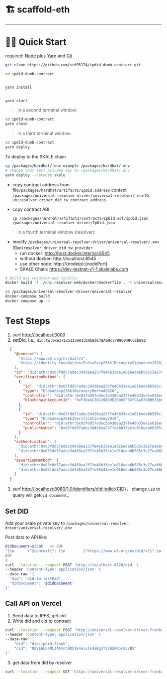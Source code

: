 # 🏗 scaffold-eth

---

# 🏃‍♀️ Quick Start

required: [Node](https://nodejs.org/dist/latest-v12.x/) plus [Yarn](https://classic.yarnpkg.com/en/docs/install/) and [Git](https://git-scm.com/downloads)


```bash
git clone https://github.com/std95174/ipdid-dumb-contract.git

cd ipdid-dumb-contract
```

```bash

yarn install

```

```bash

yarn start

```

> in a second terminal window:

```bash
cd ipdid-dumb-contract
yarn chain

```

> in a third terminal window:

```bash
cd ipdid-dumb-contract
yarn deploy


```

To deploy to the SKALE chain

```bash
cp /packages/hardhat/.env.example /packages/hardhat/.env
# change your test private key to /packages/hardhat/.env
yarn deploy --network skale
```

* copy contract address from file`/packages/hardhat/artifacts/IpDid.address` context `/packages/universal-resolver-driver/universal-resolver/.env` to `uniresolver_driver_did_tw_contract_address`
* copy contract ABI

  `cp /packages/hardhat/artifacts/contracts/IpDid.sol/IpDid.json /packages/universal-resolver-driver/IpDid.json`

> in a fourth terminal window (resolver):

* modify `/packages/universal-resolver-driver/universal-resolver/.env`的`uniresolver_driver_did_tw_provider`
  * run docker: http://host.docker.internal:8545
  * without docker: http://localhost:8545
  * use other node: http://{nodeIp}:{nodePort}
  * SKALE Chain: https://dev-testnet-v1-1.skalelabs.com

```bash
# Build uni-resolver-web locally:
docker build -f ./uni-resolver-web/docker/Dockerfile . -t universalresolver/uni-resolver-web

cd /packages/universal-resolver-driver/universal-resolver
docker-compose build
docker-compose up -d

```

# Test Steps

  1. surf <http://localhost:3000>
  2. setDid, i.e., `did:tw:0xe371c5123e0131AbBbC7BA60c27896049C6cb892`

  ```json
    {
      "@context": [
        "https://www.w3.org/ns/did/v1",
        "https://identity.foundation/EcdsaSecp256k1RecoverySignature2020/lds-ecdsa-secp256k1-recovery2020-0.0.jsonld"
      ],
      "id": "did:ethr:0x03fdd57adec3d438ea237fe46b33ee1e016eda6b585c3e27ea66686c2ea5358479",
      "verificationMethod": [
        {
          "id": "did:ethr:0x03fdd57adec3d438ea237fe46b33ee1e016eda6b585c3e27ea66686c2ea5358479#controller",
          "type": "EcdsaSecp256k1RecoveryMethod2020",
          "controller": "did:ethr:0x03fdd57adec3d438ea237fe46b33ee1e016eda6b585c3e27ea66686c2ea5358479",
          "blockchainAccountId": "0xF3beAC30C498D9E26865F34fCAa57dBB935b0D74@eip155:1"
        },
        {
          "id": "did:ethr:0x03fdd57adec3d438ea237fe46b33ee1e016eda6b585c3e27ea66686c2ea5358479#controllerKey",
          "type": "EcdsaSecp256k1VerificationKey2019",
          "controller": "did:ethr:0x03fdd57adec3d438ea237fe46b33ee1e016eda6b585c3e27ea66686c2ea5358479",
          "publicKeyHex": "0x03fdd57adec3d438ea237fe46b33ee1e016eda6b585c3e27ea66686c2ea5358479"
        }
      ],
      "authentication": [
        "did:ethr:0x03fdd57adec3d438ea237fe46b33ee1e016eda6b585c3e27ea66686c2ea5358479#controller",
        "did:ethr:0x03fdd57adec3d438ea237fe46b33ee1e016eda6b585c3e27ea66686c2ea5358479#controllerKey"
      ],
      "assertionMethod": [
        "did:ethr:0x03fdd57adec3d438ea237fe46b33ee1e016eda6b585c3e27ea66686c2ea5358479#controller",
        "did:ethr:0x03fdd57adec3d438ea237fe46b33ee1e016eda6b585c3e27ea66686c2ea5358479#controllerKey"
      ]
    }
  ```

  3. surf <http://localhost:8080/1.0/identifiers/did:ipdid:{CID}>， change `CID` to query will get`did document`。

## Set DID

Add your skale private key to `/packages/universal-resolver-driver/universal-resolver/.env`

Post data to API like:


  ```sh
  didDocument=$(cat   << EOF
  "{\n      \"@context\": [\n        \"https://www.w3.org/ns/did/v1\",\n        \"https://identity.foundation/EcdsaSecp256k1RecoverySignature2020/lds-ecdsa-secp256k1-recovery2020-0.0.jsonld\"\n      ],\n      \"id\": \"did:ethr:0x03fdd57adec3d438ea237fe46b33ee1e016eda6b585c3e27ea66686c2ea5358479\",\n      \"verificationMethod\": [\n        {\n          \"id\": \"did:ethr:0x03fdd57adec3d438ea237fe46b33ee1e016eda6b585c3e27ea66686c2ea5358479#controller\",\n          \"type\": \"EcdsaSecp256k1RecoveryMethod2020\",\n          \"controller\": \"did:ethr:0x03fdd57adec3d438ea237fe46b33ee1e016eda6b585c3e27ea66686c2ea5358479\",\n          \"blockchainAccountId\": \"0xF3beAC30C498D9E26865F34fCAa57dBB935b0D74@eip155:1\"\n        },\n        {\n          \"id\": \"did:ethr:0x03fdd57adec3d438ea237fe46b33ee1e016eda6b585c3e27ea66686c2ea5358479#controllerKey\",\n          \"type\": \"EcdsaSecp256k1VerificationKey2019\",\n          \"controller\": \"did:ethr:0x03fdd57adec3d438ea237fe46b33ee1e016eda6b585c3e27ea66686c2ea5358479\",\n          \"publicKeyHex\": \"0x03fdd57adec3d438ea237fe46b33ee1e016eda6b585c3e27ea66686c2ea5358479\"\n        }\n      ],\n      \"authentication\": [\n        \"did:ethr:0x03fdd57adec3d438ea237fe46b33ee1e016eda6b585c3e27ea66686c2ea5358479#controller\",\n        \"did:ethr:0x03fdd57adec3d438ea237fe46b33ee1e016eda6b585c3e27ea66686c2ea5358479#controllerKey\"\n      ],\n      \"assertionMethod\": [\n        \"did:ethr:0x03fdd57adec3d438ea237fe46b33ee1e016eda6b585c3e27ea66686c2ea5358479#controller\",\n        \"did:ethr:0x03fdd57adec3d438ea237fe46b33ee1e016eda6b585c3e27ea66686c2ea5358479#controllerKey\"\n      ]\n    }"
EOF
)  
  curl --location --request POST 'http://localhost:8120/did' \
  --header 'Content-Type: application/json' \
  --data-raw '{
    "did": "did:tw:testDid",
    "didDocument": '$didDocument'
  }'
  ```

## Call API on Vercel
  
1. Send data to IPFS, get cid
2. Write did and cid to contract
  
  ```sh
  curl --location --request POST 'http://universal-resolver-driver-frankwang95174.vercel.app/did' \
  --header 'Content-Type: application/json' \
  --data-raw '{
      "did": "did:ipdid:frank",
      "cid": "QmVE6LFaMLJAFmnC9QX1k4eis1k4aBg5YZzBSFKormLVB5"
  }'
  ```

3. get data from did by resolver

  ```sh
  curl --location --request GET 'https://universal-resolver-driver-frankwang95174.vercel.app/1.0/identifiers/did:ipdid:frank'
  ```
